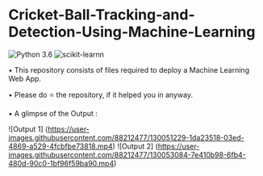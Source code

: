 # Cricket-Ball-Tracking-and-Detection-Using-Machine-Learning

![Python 3.6](https://img.shields.io/badge/Python-3.6-brightgreen.svg) ![scikit-learnn](https://img.shields.io/badge/Library-Scikit_Learn-orange.svg)

• This repository consists of files required to deploy a  Machine Learning Web App.





• Please do ⭐ the repository, if it helped you in anyway.

• A glimpse of the Output :

![Output 1] (https://user-images.githubusercontent.com/88212477/130051229-1da23518-03ed-4869-a529-4fcbfbe73818.mp4)
![Output 2] (https://user-images.githubusercontent.com/88212477/130053084-7e410b98-6fb4-480d-90c0-1bf96f59ba90.mp4)


